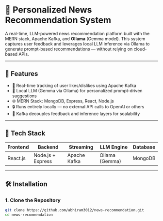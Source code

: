 # 📰 Personalized News Recommendation System

A real-time, LLM-powered news recommendation platform built with the MERN stack, Apache Kafka, and **Ollama** (Gemma model). This system captures user feedback and leverages local LLM inference via Ollama to generate prompt-based recommendations — without relying on cloud-based APIs.

---

## 🚀 Features

- 🔁 Real-time tracking of user likes/dislikes using Apache Kafka
- 🧠 Local LLM (Gemma via Ollama) for personalized prompt-driven suggestions
- 🌐 MERN Stack: MongoDB, Express, React, Node.js
- 🔒 Runs entirely locally — no external API calls to OpenAI or others
- 🧩 Kafka decouples feedback and inference layers for scalability

---

## 🧱 Tech Stack

| Frontend | Backend | Streaming | LLM Engine | Database |
|----------|---------|-----------|------------|----------|
| React.js | Node.js + Express | Apache Kafka | Ollama (Gemma) | MongoDB |

---

## 🛠️ Installation

### 1. Clone the Repository

```bash
git clone https://github.com/abhiram3012/news-recommendation.git
cd news-recommendation
